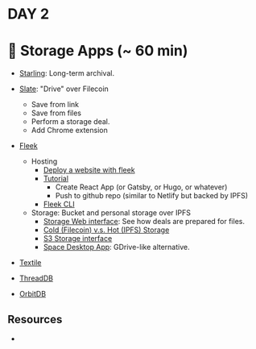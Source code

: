 # DAY 2

# 💽 Storage Apps (~ 60 min)
- [Starling](https://docs.filecoin.io/store/starling/#getting-started): Long-term archival.
- [Slate](https://slate.host/): "Drive" over Filecoin
  - Save from link
  - Save from files
  - Perform a storage deal.
  - Add Chrome extension

- [Fleek](https://docs.fleek.co/)
  - Hosting
    - [Deploy a website with fleek](https://app.fleek.co/)
    - [Tutorial](https://docs.fleek.co/hosting/site-deployment/) 
      - Create React App (or Gatsby, or Hugo, or whatever)
      - Push to github repo (similar to Netlify but backed by IPFS)
    - [Fleek CLI](https://docs.fleek.co/fleek-cli/overview/)
  - Storage: Bucket and personal storage over IPFS
    - [Storage Web interface](https://app.fleek.co/#/): See how deals are prepared for files.
    - [Cold (Filecoin) v.s. Hot (IPFS) Storage](https://blog.fleek.co/posts/filecoin-archiving-backup-fleek-sites-and-storage)
    - [S3 Storage interface](https://docs.fleek.co/storage/storage-aws-s3-integration/)
    - [Space Desktop App](https://docs.fleek.co/space-desktop/overview/): GDrive-like alternative.

- [Textile]()
- [ThreadDB]()
- [OrbitDB]()

## Resources
- 
